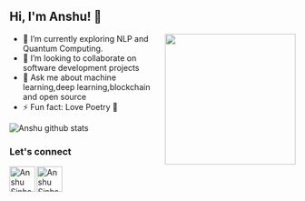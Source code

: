 <h2> Hi, I'm Anshu! 📣 </h2>

<img align='right' src="https://media.giphy.com/media/rsUGLKwgSvSxmq1VrZ/giphy.gif" width="230">

- 🔭 I’m currently exploring NLP and Quantum Computing.
- 👯 I’m looking to collaborate on software development projects
- 💬 Ask me about machine learning,deep learning,blockchain and open source
- ⚡ Fun fact: Love Poetry :yellow_heart:



![Anshu github stats](https://github-readme-stats.vercel.app/api?username=Sinha199&show_icons=true&theme=gruvbox)


### Let's connect
<a href="https://twitter.com/Sinha_199">
  <img align="left" alt="Anshu Sinha | Twitter" width="45px" src="https://www.freepnglogos.com/uploads/twitter-logo-png/twitter-icon-circle-png-logo-8.png"/>
</a>
<a href="https://www.linkedin.com/in/anshu1998/">
  <img align="left" alt="Anshu Sinha" width="45px" src="https://www.freepnglogos.com/uploads/linkedin-logo-hd-png-3.png" />
</a>

<br />
<br />
